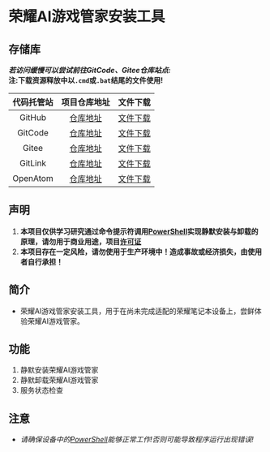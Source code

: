 # 荣耀AI游戏管家安装工具
## 存储库
___若访问缓慢可以尝试前往GitCode、Gitee仓库站点:___  
**注:下载资源释放中以`.cmd`或`.bat`结尾的文件使用!**

<!--
- GitHub:&ensp;[仓库地址](https://github.com/anjisuan608/HONOR-AI-GameManager-Install-Tool)&emsp;[文件下载](https://github.com/anjisuan608/HONOR-AI-GameManager-Install-Tool/releases)
- GitCode:&ensp;[仓库地址](https://gitcode.com/anjisuan608/HONOR-AI-GameManager-Install-Tool)&emsp;[文件下载](https://gitcode.com/anjisuan608/HONOR-AI-GameManager-Install-Tool/releases)
- Gitee:&ensp;[仓库地址](https://gitee.com/anjisuan608/HONOR-AI-GameManager-Install-Tool)&emsp;[文件下载](https://gitee.com/anjisuan608/HONOR-AI-GameManager-Install-Tool/releases)
- GitLink:&ensp;[仓库地址](https://gitlink.org.cn/anjisuan608/HONOR-AI-GameManager-Install-Tool) | [文件下载](https://gitlink.org.cn/anjisuan608/HONOR-AI-GameManager-Install-Tool/releases)
- OpenAtom:&ensp;[仓库地址](https://openatom.tech/anjisuan608/HONOR-AI-GameManager-Install-Tool)&emsp;[文件下载](https://openatom.tech/anjisuan608/HONOR-AI-GameManager-Install-Tool/tags?tab=release)
-->

代码托管站 | 项目仓库地址 | 文件下载
:-----------: | :-----------: | :-----------:
GitHub | [仓库地址](https://github.com/anjisuan608/HONOR-AI-GameManager-Install-Tool) | [文件下载](https://github.com/anjisuan608/HONOR-AI-GameManager-Install-Tool/releases)
GitCode | [仓库地址](https://gitcode.com/anjisuan608/HONOR-AI-GameManager-Install-Tool) | [文件下载](https://gitcode.com/anjisuan608/HONOR-AI-GameManager-Install-Tool/releases)
Gitee | [仓库地址](https://gitee.com/anjisuan608/HONOR-AI-GameManager-Install-Tool) | [文件下载](https://gitee.com/anjisuan608/HONOR-AI-GameManager-Install-Tool/releases)
GitLink | [仓库地址](https://gitlink.org.cn/anjisuan608/HONOR-AI-GameManager-Install-Tool) | [文件下载](https://gitlink.org.cn/anjisuan608/HONOR-AI-GameManager-Install-Tool/releases)
OpenAtom | [仓库地址](https://openatom.tech/anjisuan608/HONOR-AI-GameManager-Install-Tool) | [文件下载](https://openatom.tech/anjisuan608/HONOR-AI-GameManager-Install-Tool/tags?tab=release)

## 声明

1. **本项目仅供学习研究通过命令提示符调用[PowerShell](https://learn.microsoft.com/zh-tw/powershell/scripting/install/installing-powershell-on-windows)实现静默安装与卸载的原理，请勿用于商业用途，项目[许可证](./LICENSE)**
2. **本项目存在一定风险，请勿使用于生产环境中！造成事故或经济损失，由使用者自行承担！**

## 简介

- 荣耀AI游戏管家安装工具，用于在尚未完成适配的荣耀笔记本设备上，尝鲜体验荣耀AI游戏管家。

## 功能

1. 静默安装荣耀AI游戏管家
2. 静默卸载荣耀AI游戏管家
3. 服务状态检查

## 注意
- *请确保设备中的[PowerShell](https://learn.microsoft.com/zh-tw/powershell/scripting/install/installing-powershell-on-windows)能够正常工作!否则可能导致程序运行出现错误!*
